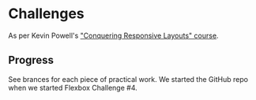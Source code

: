 # Challenges

As per Kevin Powell's ["Conquering Responsive Layouts" course](https://courses.kevinpowell.co/courses/conquering-responsive-layouts).

## Progress

See brances for each piece of practical work. We started the GitHub repo when we started Flexbox Challenge #4.
